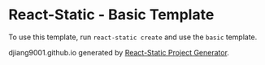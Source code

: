 # React-Static - Basic Template

To use this template, run `react-static create` and use the `basic` template.

djiang9001.github.io generated by [React-Static Project Generator](https://github.com/djiang9001/react-static-project-generator).
